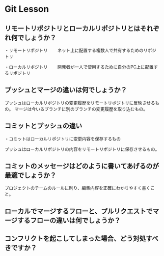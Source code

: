 # Git Lesson

## リモートリポジトリとローカルリポジトリとはそれぞれ何でしょうか？

・リモートリポジトリ
　　ネット上に配置する複数人で共有するためのリポジトリ

・ローカルリポジトリ
　　開発者が一人で使用するために自分のPC上に配置するリポジトリ

## プッシュとマージの違いは何でしょうか？

プッシュはローカルリポジトリの変更履歴をリモートリポジトリに反映させるもの。
マージは今いるブランチに別のブランチの変更履歴を取り込むもの。

## コミットとプッシュの違い

・コミットはローカルリポジトリに変更内容を保存するもの

プッシュはローカルリポジトリの内容をリモートリポジトリに保存させるもの。

## コミットのメッセージはどのように書いてあげるのが最適でしょうか？

プロジェクトのチームのルールに則り、編集内容を正確にわかりやすく書くこと。

## ローカルでマージするフローと、プルリクエストでマージするフローの違いは何でしょうか？



## コンフリクトを起こしてしまった場合、どう対処すべきですか？

